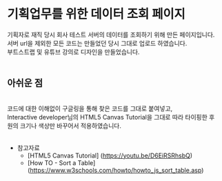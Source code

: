 # 기획업무를 위한 데이터 조회 페이지

기획자로 재직 당시 회사 테스트 서버의 데이터를 조회하기 위해 만든 페이지입니다.<br>
서버 url을 제외한 모든 코드는 만들었던 당시 그대로 업로드 하였습니다.<br>
부트스트랩 및 유튜브 강의로 디자인을 만들었습니다.<br>
<br>
## 아쉬운 점
<br>코드에 대한 이해없이 구글링을 통해 찾은 코드를 그대로 붙여넣고,
<br>Interactive developer님의 HTML5 Canvas Tutorial을 그대로 따라 타이핑한 후
<br>원의 크기나 색상만 바꾸어서 적용하였습니다. 
<br>
<br>
* 참고자료
  * [HTML5 Canvas Tutorial] (https://youtu.be/D6EiRSRhsbQ)
  * [How TO - Sort a Table] (https://www.w3schools.com/howto/howto_js_sort_table.asp)
